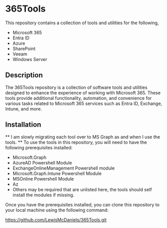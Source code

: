 # 365Tools

This repository contains a collection of tools and utilities for the following,

- Microsoft 365
- Entra ID
- Azure
- SharePoint
- Veeam
- Windows Server


## Description

The 365Tools repository is a collection of software tools and utilities designed to enhance the experience of working with Microsoft 365. These tools provide additional functionality, automation, and convenience for various tasks related to Microsoft 365 services such as Entra ID, Exchange, Intune, and more.

## Installation
** I am slowly migrating each tool over to MS Graph as and when I use the tools. **
To use the tools in this repository, you will need to have the following prerequisites installed:

- Microsoft.Graph
- AzureAD Powershell Module
- ExchangeOnlineManagement Powershell module
- Microsoft.Graph.Intune Powershell Module
- MSOnline Powershell Module
- Az
- Others may be required that are unlisted here, the tools should self install the modules if missing.



Once you have the prerequisites installed, you can clone this repository to your local machine using the following command:

https://github.com/LewisMcDaniels/365Tools.git
